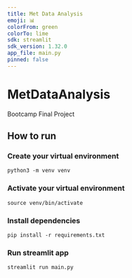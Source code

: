 ```yaml
---
title: Met Data Analysis
emoji: 📊
colorFrom: green
colorTo: lime
sdk: streamlit
sdk_version: 1.32.0
app_file: main.py
pinned: false
---
```


# MetDataAnalysis
Bootcamp Final Project

## How to run
### Create your virtual environment
`python3 -m venv venv`
### Activate your virtual environment
`source venv/bin/activate`
### Install dependencies
`pip install -r requirements.txt`
### Run streamlit app
`streamlit run main.py`

